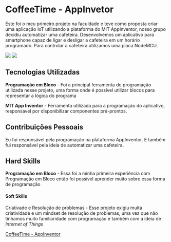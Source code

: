 # CoffeeTime - AppInvetor

Este foi o meu primeiro projeto na faculdade e teve como proposta criar uma aplicação IoT utilizando a plataforma do MIT AppInventor, nosso grupo decidiu automatizar uma cafeteira. Desenvolvemos um aplicativo para smartphone capaz de ligar e desligar a cafeteira em um horário programado. Para controlar a cafeteira utilizamos uma placa NodeMCU.

![](https://github.com/guilherme4garcia/TG-Portfolio/blob/main/Assets/coffetime1.png?raw=true)
![](https://github.com/guilherme4garcia/TG-Portfolio/blob/main/Assets/coffetime2.png?raw=true)

## Tecnologias Utilizadas

**Programação em Bloco** - Foi a principal ferramenta de programação utilizada nesse projeto, uma forma onde é possível utilizar blocos para representar a lógica do programa

**MIT App Inventor** - Ferramenta utilizada para a programação do aplicativo, responsável por disponibilizar componentes pré-prontos.

## Contribuições Pessoais

Eu fui responsável pela programação na plataforma AppInventor. E também fui responsável pela ideia de automatizar uma cafeteira.

## Hard Skills

**Programação em Bloco** - Essa foi a minha primeira experiência com Programação em Bloco então foi possível aprender muito sobre essa forma de programação

#### **Soft Skills**

Criativade e Resolução de problemas - Esse projeto exigiu muita criatividade e um mindset de resolução de problemas, uma vez que não tinhamos muito familiaridade com programação e também com a ideia de _Internet of Things_


[CoffeeTime - AppInventor](https://github.com/guilherme4garcia/CoffeeTime-AppInventor)
